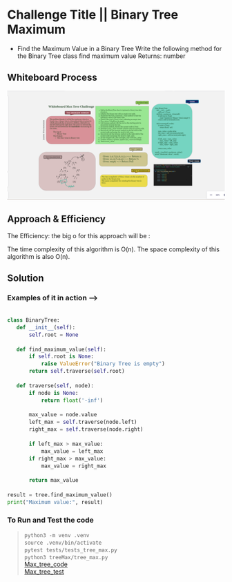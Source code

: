 
# Challenge Title || Binary Tree Maximum

- Find the Maximum Value in a Binary Tree Write the following method for the Binary Tree class find maximum value
Returns: number

## Whiteboard Process

![MaxTree](./TestTy.png)

## Approach & Efficiency

The Efficiency:
the big o for this approach will be :

The time complexity of this algorithm is O(n).
The space complexity of this algorithm is also O(n).

## Solution

### Examples of it in action --> <br>

 ```python

class BinaryTree:
    def __init__(self):
        self.root = None

    def find_maximum_value(self):
        if self.root is None:
            raise ValueError("Binary Tree is empty")
        return self.traverse(self.root)

    def traverse(self, node):
        if node is None:
            return float('-inf')
        
        max_value = node.value
        left_max = self.traverse(node.left)
        right_max = self.traverse(node.right)

        if left_max > max_value:
            max_value = left_max
        if right_max > max_value:
            max_value = right_max

        return max_value

result = tree.find_maximum_value()
print("Maximum value:", result)


```

### To Run and Test the code
> `python3 -m venv .venv`<br>
> `source .venv/bin/activate`<br>
> `pytest tests/tests_tree_max.py`<br>
> `python3 treeMax/tree_max.py`<br>
[Max_tree_code](./tree_max.py)<br>
[Max_tree_test](../tests/tests_tree_max.py)